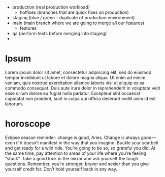 - production (real production workload)
  - hotfixes (branches that are quick fixes on production)
- staging (blue / green - duplicate of production environment)
- main (main branch where we are going to merge all our features)
  - features
- qa (perform tests before merging into staging)
- 
# lpsum
Lorem ipsum dolor sit amet, consectetur adipiscing elit, sed do eiusmod tempor incididunt ut labore et dolore magna
aliqua. Ut enim ad minim veniam, quis nostrud exercitation ullamco laboris nisi ut aliquip ex ea commodo consequat. Duis
aute irure dolor in reprehenderit in voluptate velit esse cillum dolore eu fugiat nulla pariatur. Excepteur sint
occaecat cupidatat non proident, sunt in culpa qui officia deserunt mollit anim id est laborum.

# horoscope
Eclipse season reminder: change is good, Aries. Change is always good—even if it doesn’t manifest in the way that you imagine.
Buckle your seatbelt and get ready for a wild ride. You’re going to be so, so grateful you did. At the same time,
pay attention to areas of your life where you’re feeling “stuck”. Take a good look in the mirror and ask yourself the tough
questions. Remember, you’re stronger, braver and sexier than you give yourself credit for. Don’t hold yourself back in any way.